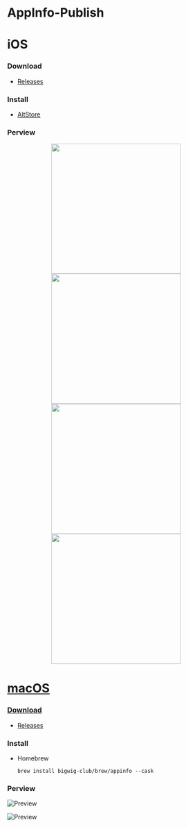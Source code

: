 # AppInfo-Publish
# iOS

### Download

- [Releases](https://github.com/uclort/AppInfo-Publish/releases)

### Install

* [AltStore](https://altstore.io/)

### Perview

<div align="center">
  <a href="https://github.com/uclort/AppInfo-Publish/tree/main/Preview">
  <img width="300em" src="./Preview/ios_light_list.png"/>
  <img width="300em" src="./Preview/ios_light_detail.png"/>
</div>

<div align="center">
  <a href="https://github.com/uclort/AppInfo-Publish/tree/main/Preview">
  <img width="300em" src="./Preview/ios_dark_list.png"/>
  <img width="300em" src="./Preview/ios_dark_detail.png"/>
</div>


# macOS

### Download

- [Releases](https://github.com/uclort/AppInfo-Publish/releases)

### Install

- Homebrew

  ```
  brew install bigwig-club/brew/appinfo --cask
  ```

### Perview

![Preview](./Preview/mac_light.png)

![Preview](./Preview/mac_dark.png)
